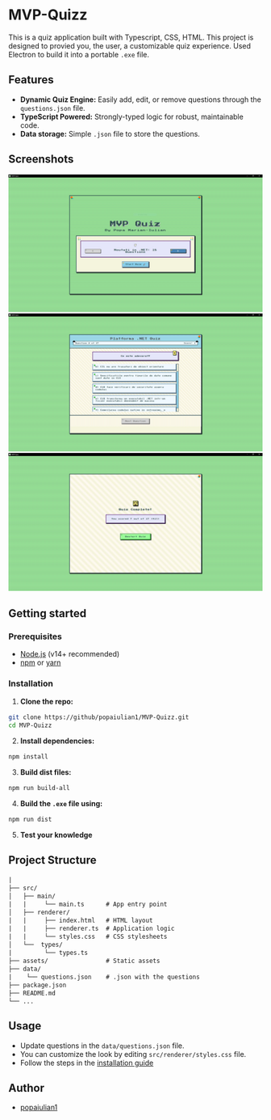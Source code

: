 # MVP-Quizz
This is a quiz application built with Typescript, CSS, HTML. This project is designed to provied you, the user, a customizable quiz experience.
Used Electron to build it into a portable `.exe` file.

## Features
- **Dynamic Quiz Engine:** Easily add, edit, or remove questions through the `questions.json` file.
- **TypeScript Powered:** Strongly-typed logic for robust, maintainable code.
- **Data storage:** Simple `.json` file to store the questions.

## Screenshots
![Main menu](https://github.com/popaiulian1/MVP-Quizz/blob/main/assets/start-menu.JPG)  
![Quiz menu](https://github.com/popaiulian1/MVP-Quizz/blob/main/assets/quiz-menu.JPG)  
![Result menu](https://github.com/popaiulian1/MVP-Quizz/blob/main/assets/result-menu.JPG)  

## Getting started

### Prerequisites
- [Node.js](https://nodejs.org/) (v14+ recommended)
- [npm](https://npmjs.com/) or [yarn](https://yarnpkg.com/)

### Installation

1. **Clone the repo:**
```bash
git clone https://github/popaiulian1/MVP-Quizz.git
cd MVP-Quizz
```

2. **Install dependencies:**
```bash
npm install
```

3. **Build dist files:**
```bash
npm run build-all
```

4. **Build the `.exe` file using:**
```bash
npm run dist
```

5. **Test your knowledge**

## Project Structure
```plaintext
|
├── src/
│   ├── main/
|   |     └── main.ts      # App entry point
│   ├── renderer/
|   |     ├── index.html   # HTML layout
|   |     ├── renderer.ts  # Application logic
|   |     └── styles.css   # CSS stylesheets
│   └──  types/
|         └── types.ts            
├── assets/                # Static assets
├── data/
|    └── questions.json    # .json with the questions
├── package.json
├── README.md
└── ...
```

## Usage
- Update questions in the `data/questions.json` file.
- You can customize the look by editing `src/renderer/styles.css` file.
- Follow the steps in the [installation guide](#installation)

## Author
- [popaiulian1](https://github.com/popaiulian1)


